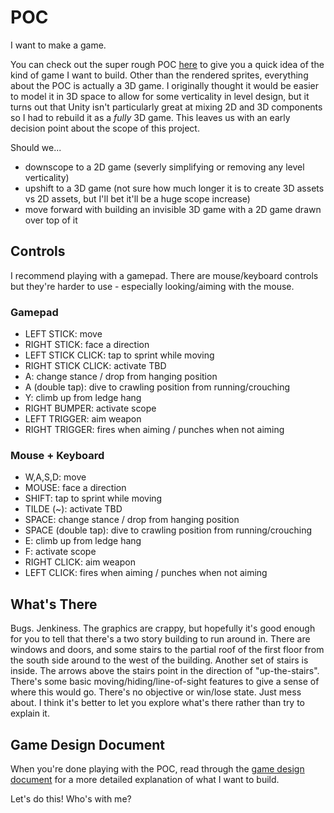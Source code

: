 # POC

I want to make a game.

You can check out the super rough POC [here](https://one-shot-2ba80.web.app) to give you a quick idea of the kind of game I want to build. Other than the rendered sprites, everything about the POC is actually a 3D game. I originally thought it would be easier to model it in 3D space to allow for some verticality in level design, but it turns out that Unity isn't particularly great at mixing 2D and 3D components so I had to rebuild it as a _fully_ 3D game. This leaves us with an early decision point about the scope of this project.

Should we...

- downscope to a 2D game (severly simplifying or removing any level verticality)
- upshift to a 3D game (not sure how much longer it is to create 3D assets vs 2D assets, but I'll bet it'll be a huge scope increase)
- move forward with building an invisible 3D game with a 2D game drawn over top of it

## Controls

I recommend playing with a gamepad. There are mouse/keyboard controls but they're harder to use - especially looking/aiming with the mouse.

### Gamepad

- LEFT STICK:        move
- RIGHT STICK:       face a direction
- LEFT STICK CLICK:  tap to sprint while moving
- RIGHT STICK CLICK: activate TBD
- A:                 change stance / drop from hanging position
- A (double tap):    dive to crawling position from running/crouching
- Y:                 climb up from ledge hang
- RIGHT BUMPER:      activate scope
- LEFT TRIGGER:      aim weapon
- RIGHT TRIGGER:     fires when aiming / punches when not aiming

### Mouse + Keyboard

- W,A,S,D:            move
- MOUSE:              face a direction
- SHIFT:              tap to sprint while moving
- TILDE (~):          activate TBD
- SPACE:              change stance / drop from hanging position
- SPACE (double tap): dive to crawling position from running/crouching
- E:                  climb up from ledge hang
- F:                  activate scope
- RIGHT CLICK:        aim weapon
- LEFT CLICK:         fires when aiming / punches when not aiming

## What's There

Bugs. Jenkiness. The graphics are crappy, but hopefully it's good enough for you to tell that there's a two story building to run around in. There are windows and doors, and some stairs to the partial roof of the first floor from the south side around to the west of the building. Another set of stairs is inside. The arrows above the stairs point in the direction of "up-the-stairs". There's some basic moving/hiding/line-of-sight features to give a sense of where this would go. There's no objective or win/lose state. Just mess about. I think it's better to let you explore what's there rather than try to explain it.

## Game Design Document

When you're done playing with the POC, read through the [game design document](/GDD.md) for a more detailed explanation of what I want to build.

Let's do this! Who's with me?
